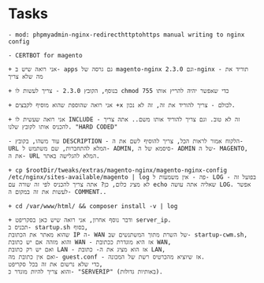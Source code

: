 # Tasks
    - mod: phpmyadmin-nginx-redirecthttptohttps manual writing to nginx config
	
	- CERTBOT for magento
	
    + אני רואה שיש ב- apps גם גרסה של magento-nginx וגם 2.3.0-nginx - תוריד את מה שלא צריך
	
    + בנוסף, הקובץ 2.3.0 - צריך לעשות לו chmod 755 כדי שאפשר יהיה להריץ אותו
	
    + אני רואה שהוספת שהוא מוסיף לקבצים +x לכולם - צריך להוריד את זה, זה לא נכון.
	
    + אני רואה שעשית לו INCLUDE - זה לא טוב. וגם צריך להוריד אותו משם.. אתה צריך להכניס אותו לקובץ שלנו. "HARD CODED"
	
    - עוד משהו, בקובץ DESCRIPTION - הלקוח אמור לראות הכל, צריך להוסיף לשם את ה- URL המלא להתחברות, שם משתמש ל- ADMIN, סיסמא של ה- ADMIN של ה- MAGENTO, את ה- URL המלא להגלישה באתר.
   
	+ cp $rootDir/tweaks/extras/magento-nginx/magento-nginx-config /etc/nginx/sites-available/magento | log פה - אין משמעות ל- LOG - בפועל זה לא מציג כלום, כן? אתה צריך להכניס לפי זה שורה עם echo שאליה אתה עושה LOG. אפשר לעשות את זה במקום ה- COMMENT..

    + cd /var/www/html/ && composer install -v | log
	
    + ודבר נוסף אחרון, אני רואה שיש כאן בסקריפט server_ip. 
	תכניס ב- startup.sh בסוף, 
	שהוא מאתר את הכתובת IP ה- WAN של השרת מתוך המשתנשים שב- startup-cwm.sh, 
	והוא מזהה אם יש כתובת WAN - אז היא מוגדרת ככתובת WAN, 
	ואם יש רק כתובת LAN - אז הוא מציג את ה- כתובת LAN, 
	ואם אין כתובת מה- guest.conf - אז שיוציא מהכרטיס רשת של המכונה. 
	כדי שלא נרשום את זה בכל סקריפט, 
	והוא צריך להיות מוגדר כ- "SERVERIP" (באותיות גדולות).


